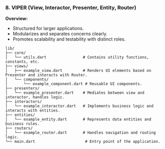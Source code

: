 ### 8. VIPER (View, Interactor, Presenter, Entity, Router)

**Overview:**

- Structured for larger applications.
- Modularizes and separates concerns clearly.
- Promotes scalability and testability with distinct roles.

```
lib/
├── core/
│   └── utils.dart                # Contains utility functions, constants, etc.
├── views/
│   ├── example_view.dart         # Renders UI elements based on Presenter and interacts with Router.
│   └── components/
│       └── example_component.dart # Reusable UI components.
├── presenters/
│   └── example_presenter.dart    # Mediates between view and interactor, handles logic.
├── interactors/
│   └── example_interactor.dart   # Implements business logic and interacts with entities.
├── entities/
│   └── example_entity.dart       # Represents data entities and business rules.
├── routers/
│   └── example_router.dart       # Handles navigation and routing logic.
└── main.dart                      # Entry point of the application.

```
